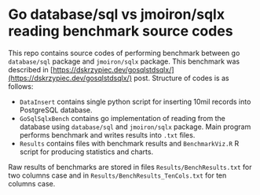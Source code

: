 # Go database/sql vs jmoiron/sqlx reading benchmark source codes

This repo contains source codes of performing benchmark between go
`database/sql` package and `jmoiron/sqlx` package. This benchmark was described
in [https://dskrzypiec.dev/gosqlstdsqlx/](https://dskrzypiec.dev/gosqlstdsqlx/)
post. Structure of codes is as follows:

* `DataInsert` contains single python script for inserting 10mil records into
    PostgreSQL database.
* `GoSqlSqlxBench` contains go implementation of reading from the database using
  `database/sql` and `jmoiron/sqlx` package. Main program performs benchmark and
    writes results into `.txt` files.
* `Results` contains files with benchmark results and `BenchmarkViz.R` R script
    for producing statistics and charts.

Raw results of benchmarks are stored in files `Results/BenchResults.txt` for two
columns case and in `Results/BenchResults_TenCols.txt` for ten columns case.
